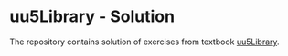 # uu5Library - Solution

The repository contains solution of exercises from textbook [uu5Library](https://uuapp.plus4u.net/uu-bookkit-maing01/065296008f124c77920f478e86da10e2).
